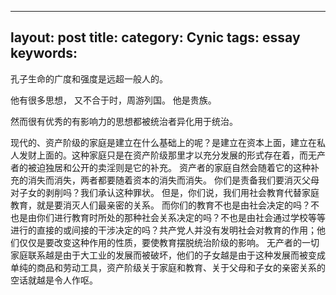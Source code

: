 
---
layout: post
title: 
category: Cynic
tags: essay
keywords: 
---

孔子生命的广度和强度是远超一般人的。

他有很多思想，
又不合于时，周游列国。
他是贵族。


然而很有优秀的有影响力的思想都被统治者异化用于统治。

现代的、资产阶级的家庭是建立在什么基础上的呢？是建立在资本上面，建立在私人发财上面的。这种家庭只是在资产阶级那里才以充分发展的形式存在着，而无产者的被迫独居和公开的卖淫则是它的补充。 
资产者的家庭自然会随着它的这种补充的消失而消失，两者都要随着资本的消失而消失。 
你们是责备我们要消灭父母对子女的剥削吗？我们承认这种罪状。 
但是，你们说，我们用社会教育代替家庭教育，就是要消灭人们最亲密的关系。 
而你们的教育不也是由社会决定的吗？不也是由你们进行教育时所处的那种社会关系决定的吗？不也是由社会通过学校等等进行的直接的或间接的干涉决定的吗？共产党人并没有发明社会对教育的作用；他们仅仅是要改变这种作用的性质，要使教育摆脱统治阶级的影响。 
无产者的一切家庭联系越是由于大工业的发展而被破坏，他们的子女越是由于这种发展而被变成单纯的商品和劳动工具，资产阶级关于家庭和教育、关于父母和子女的亲密关系的空话就越是令人作呕。 
